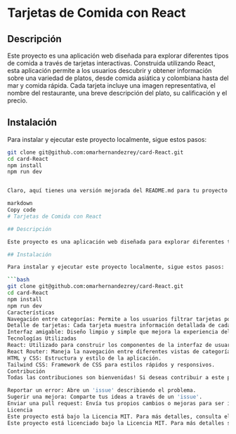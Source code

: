 # Tarjetas de Comida con React

## Descripción

Este proyecto es una aplicación web diseñada para explorar diferentes tipos de comida a través de tarjetas interactivas. Construida utilizando React, esta aplicación permite a los usuarios descubrir y obtener información sobre una variedad de platos, desde comida asiática y colombiana hasta del mar y comida rápida. Cada tarjeta incluye una imagen representativa, el nombre del restaurante, una breve descripción del plato, su calificación y el precio.

## Instalación

Para instalar y ejecutar este proyecto localmente, sigue estos pasos:

```bash
git clone git@github.com:omarhernandezrey/card-React.git
cd card-React
npm install
npm run dev


Claro, aquí tienes una versión mejorada del README.md para tu proyecto de tarjetas de comida con React. He incluido secciones adicionales y he mejorado la claridad y el formato para que sea más profesional y fácil de seguir:

markdown
Copy code
# Tarjetas de Comida con React

## Descripción

Este proyecto es una aplicación web diseñada para explorar diferentes tipos de comida a través de tarjetas interactivas. Construida utilizando React, esta aplicación permite a los usuarios descubrir y obtener información sobre una variedad de platos, desde comida asiática y colombiana hasta del mar y comida rápida. Cada tarjeta incluye una imagen representativa, el nombre del restaurante, una breve descripción del plato, su calificación y el precio.

## Instalación

Para instalar y ejecutar este proyecto localmente, sigue estos pasos:

```bash
git clone git@github.com:omarhernandezrey/card-React.git
cd card-React
npm install
npm run dev
Características
Navegación entre categorías: Permite a los usuarios filtrar tarjetas por tipo de comida.
Detalle de tarjetas: Cada tarjeta muestra información detallada de cada plato, facilitando la elección del usuario.
Interfaz amigable: Diseño limpio y simple que mejora la experiencia del usuario al interactuar con la aplicación.
Tecnologías Utilizadas
React: Utilizado para construir los componentes de la interfaz de usuario.
React Router: Maneja la navegación entre diferentes vistas de categorías de comidas.
HTML y CSS: Estructura y estilo de la aplicación.
Tailwind CSS: Framework de CSS para estilos rápidos y responsivos.
Contribución
Todas las contribuciones son bienvenidas! Si deseas contribuir a este proyecto, puedes:

Reportar un error: Abre un 'issue' describiendo el problema.
Sugerir una mejora: Comparte tus ideas a través de un 'issue'.
Enviar una pull request: Envía tus propios cambios o mejoras para ser integrados al proyecto.
Licencia
Este proyecto está bajo la Licencia MIT. Para más detalles, consulta el archivo LICENSE.![image](https://github.com/omarhernandezrey/card-React.io/assets/103592862/3f944698-ee00-4dd1-ba78-99ee1b03e28d)
Este proyecto está licenciado bajo la Licencia MIT. Para más detalles sobre lo que puedes y no puedes hacer con el código proporcionado, por favor consulta el archivo LICENSE incluido en este repositorio.
